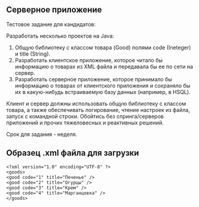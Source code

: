 ## Серверное приложение
Тестовое задание для кандидатов:
 
Разработать несколько проектов на Java:
1. Общую библиотеку с классом товара (Good)  полями code (Ineteger) и title (String).
2. Разработать клиентское приложение, которое читало бы информацию о товарах из XML файла и передавала бы ее по сети на сервер.
3. Разработать серверное приложение, которое принимало бы информацию о товарах от клиентского приложения и сохраняло бы их в какую-нибудь встраиваемую базу данных (например, в HSQL).
 
Клиент и сервер должны использовать общую библиотеку с классом товара, а также обеспечивать логирование, чтение настроек из файла, запуск с командной строки. Обойтись без спринга/серверов приложений и прочих тяжеловесных и реактивных решений.
 
Срок для задания - неделя.
## Образец .xml файла для загрузки
```
<?xml version="1.0" encoding="UTF-8" ?>
<goods>
<good code="1" title="Печенье" />
<good code="2" title="Огурцы" />
<good code="3" title="Крем" />
<good code="4" title="Марганцовка" />
</goods>
```